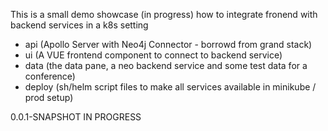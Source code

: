 This is a small demo showcase (in progress) how to integrate fronend with backend services in a k8s setting

- api (Apollo Server with Neo4j Connector - borrowd from grand stack)
- ui (A VUE frontend component to connect to backend service)
- data (the data pane, a neo backend service and some test data for a conference)
- deploy (sh/helm script files to make all services available in minikube / prod setup)

0.0.1-SNAPSHOT 
IN PROGRESS

